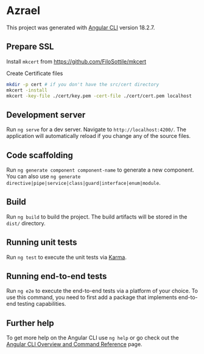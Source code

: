 # Azrael

This project was generated with [Angular CLI](https://github.com/angular/angular-cli) version 18.2.7.

## Prepare SSL

Install `mkcert` from https://github.com/FiloSottile/mkcert

Create Certificate files

```bash
mkdir -p cert # if you don't have the src/cert directory
mkcert -install
mkcert -key-file ./cert/key.pem -cert-file ./cert/cert.pem localhost
```

## Development server

Run `ng serve` for a dev server. Navigate to `http://localhost:4200/`. The application will automatically reload if you change any of the source files.

## Code scaffolding

Run `ng generate component component-name` to generate a new component. You can also use `ng generate directive|pipe|service|class|guard|interface|enum|module`.

## Build

Run `ng build` to build the project. The build artifacts will be stored in the `dist/` directory.

## Running unit tests

Run `ng test` to execute the unit tests via [Karma](https://karma-runner.github.io).

## Running end-to-end tests

Run `ng e2e` to execute the end-to-end tests via a platform of your choice. To use this command, you need to first add a package that implements end-to-end testing capabilities.

## Further help

To get more help on the Angular CLI use `ng help` or go check out the [Angular CLI Overview and Command Reference](https://angular.dev/tools/cli) page.
